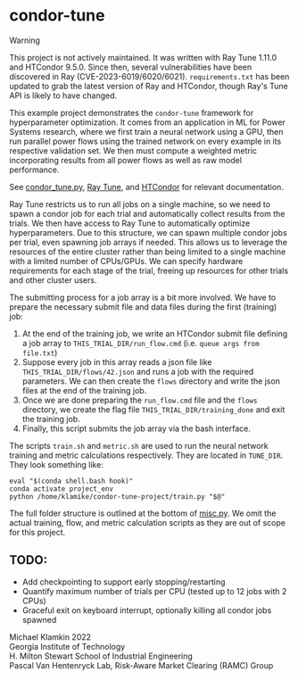 # condor-tune

> [!WARNING] 
> This project is not actively maintained. It was written with Ray Tune 1.11.0 and HTCondor 9.5.0. Since then, several vulnerabilities have been discovered in Ray (CVE-2023-6019/6020/6021). `requirements.txt` has been updated to grab the latest version of Ray and HTCondor, though Ray's Tune API is likely to have changed.

This example project demonstrates the `condor-tune` framework for
hyperparameter optimization. It comes from an application in ML for
Power Systems research, where we first train a neural network using a
GPU, then run parallel power flows using the trained network on every
example in its respective validation set. We then must compute a weighted
metric incorporating results from all power flows as well as raw model performance.

See [condor_tune.py](condor_tune.py), [Ray Tune](https://docs.ray.io/en/latest/tune/index.html), and [HTCondor](https://htcondor.readthedocs.io/en/feature/apis/python-bindings/index.html) for relevant documentation.

Ray Tune restricts us to run all jobs on a single machine, so we need
to spawn a condor job for each trial and automatically collect results
from the trials. We then have access to Ray Tune to automatically
optimize hyperparameters. Due to this structure, we can spawn multiple
condor jobs per trial, even spawning job arrays if needed. This allows
us to leverage the resources of the entire cluster rather than being
limited to a single machine with a limited number of CPUs/GPUs. We can
specify hardware requirements for each stage of the trial, freeing up
resources for other trials and other cluster users.

The submitting process for a job array is a bit more involved. We have to prepare the necessary submit file and data files during the first (training) job:
1. At the end of the training job, we write an HTCondor submit file defining a job array to
   `THIS_TRIAL_DIR/run_flow.cmd` (i.e. `queue args from file.txt`)
2. Suppose every job in this array reads a json file like `THIS_TRIAL_DIR/flows/42.json`
   and runs a job with the required parameters. We can then create the `flows`
   directory and write the json files at the end of the training job.
3. Once we are done preparing the `run_flow.cmd` file and the `flows` directory, we create
   the flag file `THIS_TRIAL_DIR/training_done` and exit the training job.
4. Finally, this script submits the job array via the bash interface.
   
The scripts `train.sh` and `metric.sh` are used to run the neural
network training and metric calculations respectively. They are
located in `TUNE_DIR`. They look something like:

    eval "$(conda shell.bash hook)"
    conda activate project_env
    python /home/klamike/condor-tune-project/train.py "$@"

The full folder structure is outlined at the bottom of [misc.py](misc.py).
We omit the actual training, flow, and metric calculation scripts as they are out of scope for this project.

## TODO: 
- Add checkpointing to support early stopping/restarting
- Quantify maximum number of trials per CPU (tested up to 12 jobs with 2 CPUs)
- Graceful exit on keyboard interrupt, optionally killing all condor jobs spawned


Michael Klamkin 2022  
Georgia Institute of Technology  
H. Milton Stewart School of Industrial Engineering  
Pascal Van Hentenryck Lab, Risk-Aware Market Clearing (RAMC) Group
